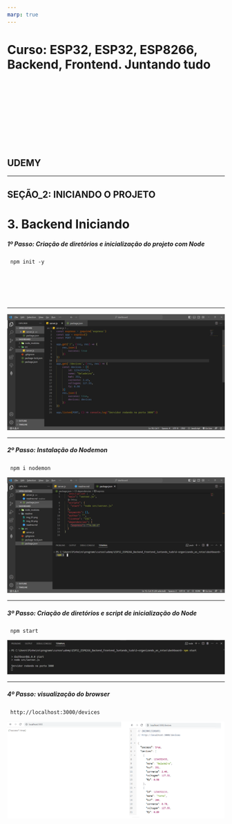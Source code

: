```yaml
---
marp: true
---
```


# Curso: ESP32, ESP32, ESP8266, Backend, Frontend. Juntando tudo
<br/><br/><br/><br/><br/>

<br/><br/><br/>

## UDEMY
---

## SEÇÃO_2: INICIANDO O PROJETO

# 3. Backend Iniciando

##### 1º Passo: Criação de diretórios e inicialização do projeto com Node
`  npm init -y  `
<br/><br/><br/><br/><br/><br/>
___
![Alt text][img_01]

[img_01]: readme/img_01.png

---

##### 2º Passo: Instalação do Nodemon

`  npm i nodemon  `

![Alt text][img_02]

[img_02]: readme/img_02.png

---

##### 3º Passo: Criação de diretórios e script de inicialização do Node

`  npm start  `

![Alt text][img_03]

[img_03]: readme/img_03.png

---

##### 4º Passo: visualização do browser

`  http://localhost:3000/devices  `

![Alt text][img_04]

[img_04]: readme/img_04.png
